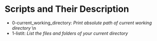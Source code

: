 # Scripts and Their Description
-  0-current_working_directory: *Print absolute path of current working directory* \n
- 1-listit: *List the files and folders of your current directory*

